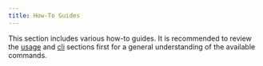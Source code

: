 ```yaml
---
title: How-To Guides
---
```


This section includes various how-to guides.
It is recommended to review the [usage](/usage) and [cli](/cli) sections first for a general understanding of the available commands.
